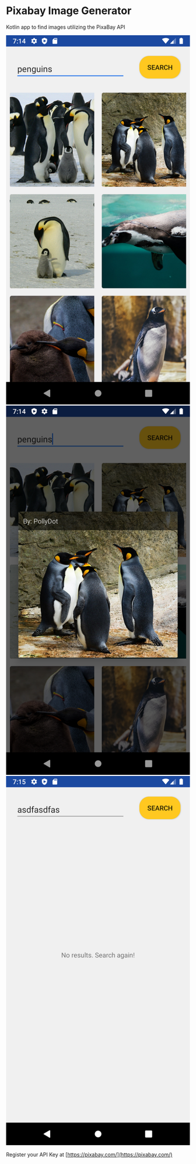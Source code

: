 # Pixabay Image Generator 
Kotlin app to find images utilizing the PixaBay API

![Splash](https://github.com/Olivia-li/Pixabay-Image-Generator/blob/media/grid.png)
![Splash](https://github.com/Olivia-li/Pixabay-Image-Generator/blob/media/detail.png)
![Splash](https://github.com/Olivia-li/Pixabay-Image-Generator/blob/media/error.png)

Register your API Key at
[https://pixabay.com/](https://pixabay.com/)
